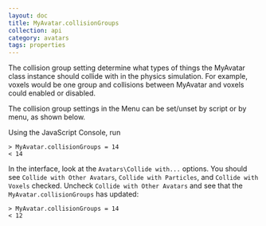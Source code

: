 ```yaml
---
layout: doc
title: MyAvatar.collisionGroups
collection: api
category: avatars
tags: properties
---
```


The collision group setting determine what types of things the MyAvatar class instance should collide with in the physics simulation. For example, voxels would be one group and collisions between MyAvatar and voxels could enabled or disabled.

The collision group settings in the Menu can be set/unset by script or by menu, as shown below.

Using the JavaScript Console, run 

```
> MyAvatar.collisionGroups = 14
< 14
```

In the interface, look at the `Avatars\Collide with...` options. You should see `Collide with Other Avatars`, `Collide with Particles`, and `Collide with Voxels` checked. Uncheck `Collide with Other Avatars` and see that the `MyAvatar.collisionGroups` has updated:

```
> MyAvatar.collisionGroups = 14
< 12
```
